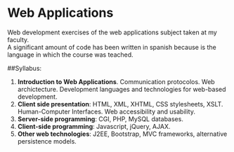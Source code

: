 # Web Applications
Web development exercises of the web applications subject taken at my faculty.   
A significant amount of code has been written in spanish because is the language in which the course was teached.

##Syllabus:
1. **Introduction to Web Applications**. Communication protocolos. Web archictecture. Development languages and technologies for web-based development.
2. **Client side presentation**: HTML, XML, XHTML, CSS stylesheets, XSLT. Human-Computer Interfaces. Web accessibility and usability.
3. **Server-side programming**: CGI, PHP, MySQL databases.
4. **Client-side programming**: Javascript, jQuery, AJAX.
5. **Other web technologies**: J2EE, Bootstrap, MVC frameworks, alternative persistence models.
